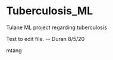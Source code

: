 # Tuberculosis_ML
Tulane ML project regarding tuberculosis

Test to edit file. -- Duran 8/5/20

mtang
